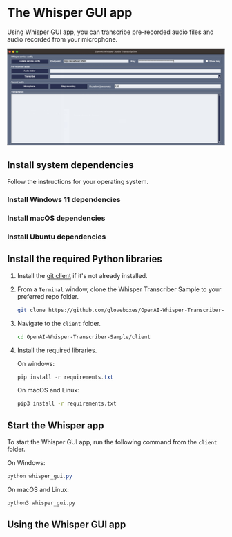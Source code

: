 # The Whisper GUI app

Using Whisper GUI app, you can transcribe pre-recorded audio files and audio recorded from your microphone.

![](../media/openai_whisper_gui.png)

## Install system dependencies

Follow the instructions for your operating system.

### Install Windows 11 dependencies


### Install macOS dependencies


### Install Ubuntu dependencies


## Install the required Python libraries

1. Install the [git client](https://git-scm.com/downloads) if it's not already installed.
1. From a `Terminal` window, clone the Whisper Transcriber Sample to your preferred repo folder.
    ```bash
    git clone https://github.com/gloveboxes/OpenAI-Whisper-Transcriber-Sample.git
    ```
2. Navigate to the `client` folder.
   ```bash
   cd OpenAI-Whisper-Transcriber-Sample/client
   ```
3. Install the required libraries.

   On windows:

   ```powershell
   pip install -r requirements.txt
   ```

   On macOS and Linux:

   ```bash
   pip3 install -r requirements.txt
   ```

## Start the Whisper app

To start the Whisper GUI app, run the following command from the `client` folder.

On Windows:

```powershell
python whisper_gui.py
```

On macOS and Linux:

```bash
python3 whisper_gui.py
```

## Using the Whisper GUI app

